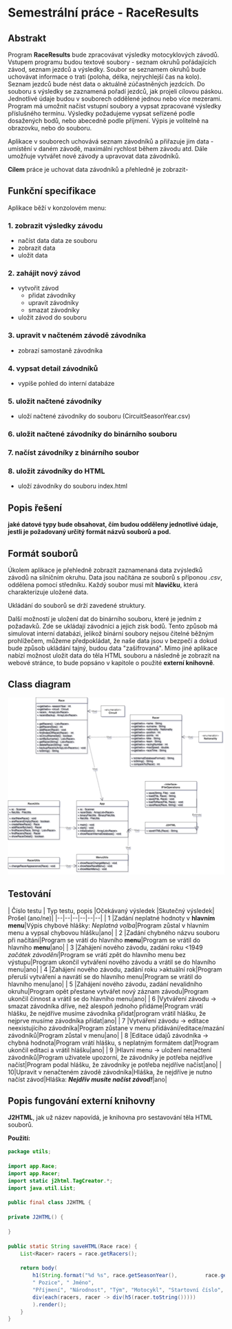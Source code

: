 # Semestrální práce - RaceResults

## Abstrakt

Program **RaceResults** bude zpracovávat výsledky motocyklových závodů. Vstupem programu budou textové soubory - seznam okruhů pořádajících závod, seznam jezdců a výsledky. Soubor se seznamem okruhů bude uchovávat informace o trati (poloha, délka, nejrychlejší čas na kolo). Seznam jezdců bude nést data o aktuálně zúčastněných jezdcích. Do souboru s výsledky se zaznamená pořadí jezdců, jak projeli cílovou páskou. Jednotlivé údaje budou v souborech oddělené jednou nebo více mezerami. Program má umožnit načíst vstupní soubory a vypsat zpracované výsledky příslušného termínu. Výsledky požadujeme vypsat seřízené podle dosažených bodů, nebo abecedně podle příjmení. Výpis je volitelně na obrazovku, nebo do souboru.

Aplikace v souborech uchovává seznam závodníků a přiřazuje jim data - umístění v daném závodě, maximální rychlost během závodu atd. Dále umožňuje vytvářet nové závody a upravovat data závodníků.

**Cílem** práce je uchovat data závodníků a přehledně je zobrazit-


## Funkční specifikace
Aplikace běží v konzolovém menu:

### 1. zobrazit výsledky závodu
- načíst data data ze souboru
- zobrazit data
- uložit data 
### 2. zahájit nový závod
- vytvořit závod
    - přidat závodníky
    - upravit závodníky
    - smazat závodníky
- uložit závod do souboru
### 3. upravit v načteném závodě závodníka
- zobrazí samostaně závodníka
### 4. vypsat detail závodníků
- vypíše pohled do interní databáze
### 5. uložit načtené závodníky
- uloží načtené závodníky do souboru (CircuitSeasonYear.csv)
### 6. uložit načtené závodníky do binárního souboru
### 7. načíst závodníky z binárního soubor
### 8. uložit závodníky do HTML
- uloží závodníky do souboru index.html

## Popis řešení

**jaké datové typy bude obsahovat, čím budou odděleny jednotlivé údaje, jestli je požadovaný určitý formát názvů souborů a pod.**
## Formát souborů
Úkolem aplikace je přehledně zobrazit zaznamenaná data zvýsledků závodů na silničním okruhu. 
Data jsou načítána ze souborů s příponou *.csv*, oddělena pomocí středníku. Každý soubor musí mít **hlavičku**, která charakterizuje uložené data. 

Ukládání do souborů se drží zavedené struktury.

Další možností je uložení dat do binárního souboru, které je jedním z požadavků. Zde se ukládají závodníci a jejich zisk bodů. Tento způsob má simulovat interní databázi, jelikož binární soubory nejsou čitelné běžným prohlížečem, můžeme předpokládat, že naše data jsou v bezpečí a dokud bude způsob ukládání tajný, budou data "zašifrovaná". Mimo jiné aplikace nabízí možnost uložit data do těla HTML souboru a následně je zobrazit na webové stránce, to bude popsáno v kapitole o použité **externí knihovně**.




## Class diagram

![Objektový návrh](diagram.png)

## Testování

| Číslo testu | Typ testu, popis |Očekávaný výsledek |Skutečný výsledek| Prošel (ano/ne)|
|--|--|--|--|--|--|
| 1 |Zadání neplatné hodnoty v **hlavním menu**|Výpis chybové hlášky: *Neplatná volba*|Program zůstal v hlavním menu a vypsal chybovou hlášku|ano|
| 2 |Zadání chybného názvu souboru při načítání|Program se vrátí do hlavního **menu**|Program se vrátil do hlavního **menu**|ano|
| 3 |Zahájení nového závodu, zadání roku <1949 *začátek závodění*|Program se vrátí zpět do hlavního menu bez výstupu|Program ukončil vytváření nového závodu a vrátil se do hlavního menu|ano|
| 4 |Zahájení nového závodu, zadání roku >aktuální rok|Program přeruší vytváření a navrátí se do hlavního menu|Program se vrátil do hlavního menu|ano|
| 5 |Zahájení nového závodu, zadání nevalidního okruhu|Program opět přestane vytvářet nový záznam závodu|Program ukončil činnost a vrátil se do hlavního menu|ano|
| 6 |Vytváření závodu -> smazat závodníka dříve, než alespoň jednoho přidáme|Program vrátí hlášku, že nejdříve musíme závodníka přidat|program vrátil hlášku, že nejprve musíme závodníka přídat|ano|
| 7 |Vytváření závodu -> editace neexistujícího závodníka|Program zůstane v menu přidávání/editace/mazání závodníků|Program zůstal v menu|ano|
| 8 |Editace údajů závodníka -> chybná hodnota|Program vrátí hlášku, s neplatným formátem dat|Program ukončil editaci a vrátil hlášku|ano|
| 9 |Hlavní menu -> uložení nenačtení závodníků|Program uživatele upozorní, že závodníky je potřeba nejdříve načíst|Program podal hlášku, že závodníky je potřeba nejdříve načíst|ano|
| 10|Upravit v nenačteném závodě závodníka|Hláška, že nejdříve je nutno načíst závod|Hláška: ***Nejdřív musíte načíst závod!***|ano|



## Popis fungování externí knihovny

**J2HTML**, jak už název napovídá, je knihovna pro sestavování těla HTML souborů. 

**Použití:**

```java
package utils;

import app.Race;
import app.Racer;
import static j2html.TagCreator.*;
import java.util.List;

public final class J2HTML {

private J2HTML() {

}

public static String saveHTML(Race race) {
	List<Racer> racers = race.getRacers();

	return body(
		h1(String.format("%d %s", race.getSeasonYear(), 		race.getCircuitName())), h3(String.format("%s\t".repeat(10),
		" Pozice", " Jméno",
		"Příjmení", "Národnost", "Tým", "Motocykl", "Startovní číslo", "Maximální rychlost", "Čas", "Počet bodů")),
		div(each(racers, racer -> div(h5(racer.toString()))))
		).render();
	}
}
```
